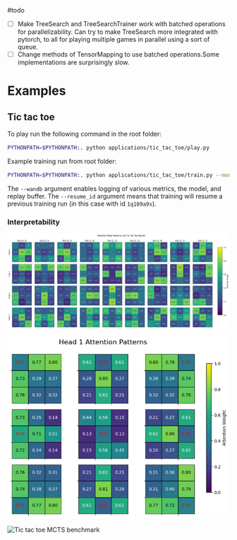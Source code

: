 #todo

- [ ] Make TreeSearch and TreeSearchTrainer work with batched operations for parallelizability. Can try to make TreeSearch more integrated with pytorch, to all for playing multiple games in parallel using a sort of queue.
- [ ] Change methods of TensorMapping to use batched operations.Some implementations are surprisingly slow.

# Examples

## Tic tac toe

To play run the following command in the root folder:

```zsh
PYTHONPATH=$PYTHONPATH:. python applications/tic_tac_toe/play.py
```

Example training run from root folder:

```zsh
PYTHONPATH=$PYTHONPATH:. python applications/tic_tac_toe/train.py --model transformer --wandb --resume_id 1q109a9s
```

The `--wandb` argument enables logging of various metrics, the model, and replay buffer. The `--resume_id` argument means that training will resume a previous training run (in this case with id `1q109a9s`).

### Interpretability

![Attention mask](applications/tic_tac_toe/plots/tic_tac_toe_attn_mask.png)

![Head 1 attention pattern](applications/tic_tac_toe/plots/tic_tac_toe_head_1.png)

![Tic tac toe MCTS benchmark](applications/tic_tac_toe/tic_tac_toe_mcts_benchmark.png)
